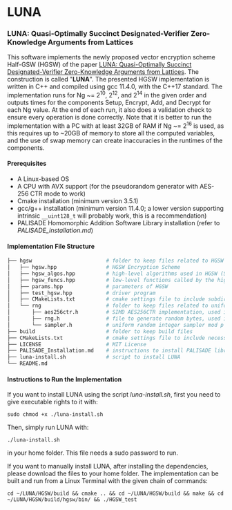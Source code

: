 # LUNA
### LUNA: Quasi-Optimally Succinct Designated-Verifier Zero-Knowledge Arguments from Lattices

This software implements the newly proposed vector encryption scheme Half-GSW (HGSW) of the paper [LUNA: Quasi-Optimally Succinct Designated-Verifier Zero-Knowledge Arguments from Lattices](https://eprint.iacr.org/2022/1690.pdf). The construction is called "**LUNA**". The presented HGSW implementation is written in C++ and compiled using gcc 11.4.0, with the C++17 standard. The implementation runs for Ng ~= 2<sup>10</sup>, 2<sup>12</sup>, and 2<sup>14</sup> in the given order and outputs times for the components Setup, Encrypt, Add, and Decrypt for each Ng value. At the end of each run, it also does a validation check to ensure every operation is done correctly. Note that it is better to run the implementation with a PC with at least 32GB of RAM if Ng ~= 2<sup>16</sup> is used, as this requires up to ~20GB of memory to store all the computed variables, and the use of swap memory can create inaccuracies in the runtimes of the components. 

#### Prerequisites

  - A Linux-based OS 
  - A CPU with AVX support (for the pseudorandom generator with AES-256 CTR mode to work)
  - Cmake installation (minimum version 3.5.1)
  - gcc/g++ installation (minimum version 11.4.0; a lower version supporting intrinsic `__uint128_t` will probably work, this is a recommendation)
  - PALISADE Homomorphic Addition Software Library installation (refer to *PALISADE_installation.md*)

#### Implementation File Structure

```bash
├── hgsw                        # folder to keep files related to HGSW
│   ├── hgsw.hpp                # HGSW Encryption Scheme
│   ├── hgsw_algos.hpp          # high-level algorithms used in HGSW (Setup, Encrypt, Add, Decrypt)
│   ├── hgsw_funcs.hpp          # low-level functions called by the high-level algorithms
│   ├── params.hpp              # parameters of HGSW
│   ├── test_hgsw.hpp           # driver program
│   ├── CMakeLists.txt          # cmake settings file to include subdirectories/files to build
│   └── rng                     # folder to keep files related to uniform random integer sampler
│       ├── aes256ctr.h         # SIMD AES256CTR implementation, used in the sampler
│       ├── rng.h               # file to generate random bytes, used in the sampler
│       └── sampler.h           # uniform random integer sampler mod p and mod qbar
├── build                       # folder to keep build files
├── CMakeLists.txt              # cmake settings file to include necessary build flags and directories
├── LICENSE                     # MIT License
├── PALISADE_Installation.md    # instructions to install PALISADE library
├── luna-install.sh             # script to install LUNA
└── README.md
```

#### Instructions to Run the Implementation

If you want to install LUNA using the script *luna-install.sh*, first you need to give executable rights to it with:

`sudo chmod +x ./luna-install.sh`

Then, simply run LUNA with:

`./luna-install.sh`

in your home folder. This file needs a sudo password to run.

If you want to manually install LUNA, after installing the dependencies, please download the files to your home folder. The implementation can be built and run from a Linux Terminal with the given chain of commands:

`cd ~/LUNA/HGSW/build && cmake .. && cd ~/LUNA/HGSW/build && make && cd ~/LUNA/HGSW/build/hgsw/bin/ && ./HGSW_test`
